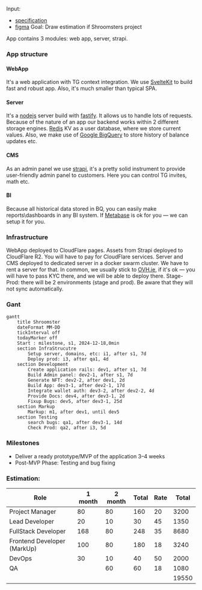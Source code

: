 Input:
- [specification](https://docs.google.com/document/d/1IZzcRg6NO-mDrIsDPi13qCeaHP4KwKyD/edit?usp=drivesdk&ouid=100322526538225151495&rtpof=true&sd=true)
- [figma](https://www.figma.com/design/mXcwoapHmbHBFcuZKdJugr/Crypto-tapper)
Goal:
	Draw estimation if Shroomsters project

App contains 3 modules: web app, server, strapi.
### App structure

#### WebApp
It's a web application with TG context integration. We use [SvelteKit](https://svelte.dev/docs/kit/introduction) to build fast and robust app. Also, it's much smaller than typical SPA.
#### Server
It's a [nodejs](https://nodejs.org/en) server build with [fastify](https://fastify.dev/). It allows us to handle lots of requests. Because of the nature of an app our backend works within 2 different storage engines. [Redis](https://redis.io) KV as a user database, where we store current values. Also, we make use of [Google BigQuery](https://cloud.google.com/bigquery?hl=en) to store history of balance updates etc.
#### CMS
As an admin panel we use [strapi](https://strapi.io), it's a pretty solid instrument to provide user-friendly admin panel to customers. Here you can control TG invites, math etc.
#### BI
Because all historical data stored in BQ, you can easily make reports\dashboards in any BI system. If [Metabase](https://metabase.com) is ok for you — we can setup it for you.

### Infrastructure
WebApp deployed to CloudFlare pages. Assets from Strapi deployed to CloudFlare R2. You will have to pay for CloudFlare services.
Server and CMS deployed to dedicated server in a docker swarm cluster. We have to rent a server for that. In common, we usually stick to [OVH.ie](https://fastify.dev/), if it's ok — you will have to pass KYC there, and we will be able to deploy there.
Stage-Prod: there will be 2 environments (stage and prod). Be aware that they will not sync automatically.

### Gant
```mermaid
gantt
    title Shroomster
    dateFormat MM-DD
    tickInterval off
    todayMarker off
    Start : milestone, s1, 2024-12-18,0min
    section InfraStrucutre
        Setup server, domains, etc: i1, after s1, 7d
        Deploy prod: i3, after qa1, 4d
    section Development
        Create application rails: dev1, after s1, 7d
        Build Admin panel: dev2-1, after s1, 7d
        Generate NFT: dev2-2, after dev1, 2d
        Build App: dev3-1, after dev2-1, 17d
        Integrate wallet auth: dev3-2, after dev2-2, 4d
        Provide Docs: dev4, after dev3-1, 2d
        Fixup Bugs: dev5, after dev3-1, 25d
    section Markup
        Markup: m1, after dev1, until dev5
    section Testing
        search bugs: qa1, after dev3-1, 14d
        Check Prod: qa2, after i3, 5d
```
### Milestones
- Deliver a ready prototype/MVP of the application 3–4 weeks
- Post-MVP Phase: Testing and bug fixing
### Estimation:

| Role                        | 1 month | 2 month | Total | Rate | Total |
| --------------------------- | ------- | ------- | ----- | ---- | ----- |
| Project Manager             | 80      | 80      | 160   | 20   | 3200  |
| Lead Developer              | 20      | 10      | 30    | 45   | 1350  |
| FullStack Developer         | 168     | 80      | 248   | 35   | 8680  |
| Frontend Developer (MarkUp) | 100     | 80      | 180   | 18   | 3240  |
| DevOps                      | 30      | 10      | 40    | 50   | 2000  |
| QA                          |         | 60      | 60    | 18   | 1080  |
|                             |         |         |       |      | 19550 |
